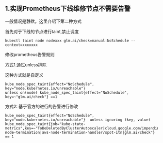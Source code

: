 

## 1.实现Prometheus下线维修节点不需要告警

一般情况是静默，这里介绍下第二种方式

首先对于下线的节点进行taint,禁止调度

```
kubectl taint node nodexxx glm.ai/check=manual:NoSchedule --context=xxxxxxx
```

修改prometheus告警规则

方式1.通过unless排除

这种方式就是自定义

```
kube_node_spec_taint{effect="NoSchedule", key="node.kubernetes.io/unreachable"}
unless on(node) kube_node_spec_taint{effect="NoSchedule", key=~"glm.ai/check"} ==1 
```

方式2:  基于官方的进行的告警进行修改

```
kube_node_spec_taint{effect="NoSchedule", key="node.kubernetes.io/unreachable"}  unless ignoring (key, value) kube_node_spec_taint{job="kube-state-metrics",key=~"ToBeDeletedByClusterAutoscaler|cloud.google.com/impending-node-termination|aws-node-termination-handler/spot-itn|glm.ai/check"} == 1
```

